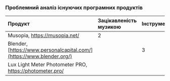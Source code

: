 ### Проблемний аналіз існуючих програмних продуктів
|Продукт|Зацікавленість музикою|Інструмент|Помірна освітленість|Тип ліцензії|Примітка|
|:-     |:-                    |:-        |:-                  |:-          |:-      |
|Musopia, https://musopia.net/|2|||FreeWare||
|Blender, [https://www.personalcapital.com/](https://www.blender.org/)||3||FreeWare||
|Lux Light Meter Photometer PRO, https://photometer.pro/|||2|FreeWare||
